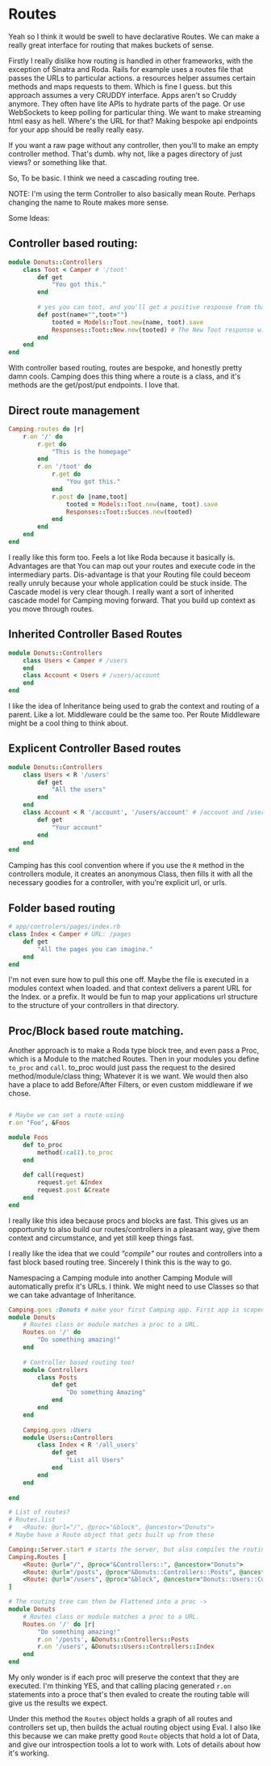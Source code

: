 # Routes

Yeah so I think it would be swell to have declarative Routes. We can make a really great interface for routing that makes buckets of sense.

Firstly I really dislike how routing is handled in other frameworks, with the exception of Sinatra and Roda. Rails for example uses a routes file that passes the URLs to particular actions. a resources helper assumes certain methods and maps requests to them. Which is fine I guess. but this approach assumes a very CRUDDY interface. Apps aren't so Cruddy anymore. They often have lite APIs to hydrate parts of the page. Or use WebSockets to keep polling for particular thing. We want to make streaming html easy as hell. Where's the URL for that? Making bespoke api endpoints for your app should be really really easy.

If you want a raw page without any controller, then you'll to make an empty controller method. That's dumb. why not, like a pages directory of just views? or something like that.

So, To be basic. I think we need a cascading routing tree. 

NOTE: I'm using the term Controller to also basically mean Route. Perhaps changing the name to Route makes more sense.

Some Ideas:

## Controller based routing:
```ruby
module Donuts::Controllers
	class Toot < Camper # '/toot'
		def get
			"You got this."
		end
		
		# yes you can toot, and you'll get a positive response from that
		def post(name="",toot="")
			tooted = Models::Toot.new(name, toot).save
			Responses::Toot::New.new(tooted) # The New Toot response will read the tooted save result and format itself accordingly.
		end
	end
end
```
With controller based routing, routes are bespoke, and honestly pretty damn cools. Camping does this thing where a route is a class, and it's methods are the get/post/put endpoints. I love that.

## Direct route management
```ruby
Camping.routes do |r|
	r.on '/' do
		r.get do
			"This is the homepage"
		end
		r.on '/toot' do
			r.get do
				"You got this."
			end
			r.post do |name,toot|
				tooted = Models::Toot.new(name, toot).save
				Responses::Toot::Succes.new(tooted)
			end
		end
	end
end
```
I really like this form too. Feels a lot like Roda because it basically is. Advantages are that You can map out your routes and execute code in the intermediary parts. Dis-advantage is that your Routing file could beceom really unruly because your whole application could be stuck inside. The Cascade model is very clear though. I really want a sort of inherited cascade model for Camping moving forward. That you build up context as you move through routes.

## Inherited Controller Based Routes
```ruby
module Donuts::Controllers
	class Users < Camper # /users
	end
	class Account < Users # /users/account
	end
end
```
I like the idea of Inheritance being used to grab the context and routing of a parent. Like a lot. Middleware could be the same too. Per Route Middleware might be a cool thing to think about.

## Explicent Controller Based routes
```ruby
module Donuts::Controllers
	class Users < R '/users'
		def get
			"All the users"
		end
	end
	class Account < R '/account', '/users/account' # /account and /users/account
		def get
			"Your account"
		end
	end
end
```
Camping has this cool convention where if you use the `R` method in the controllers module, it creates an anonymous Class, then fills it with all the necessary goodies for a controller, with you're explicit url, or urls.

## Folder based routing
```ruby
# app/controlers/pages/index.rb
class Index < Camper # URL: /pages
	def get
		"All the pages you can imagine."
	end
end
```
I'm not even sure how to pull this one off. Maybe the file is executed in a modules context when loaded. and that context delivers a parent URL for the Index. or a prefix. It would be fun to map your applications url structure to the structure of your controllers in that directory.

## Proc/Block based route matching.
Another approach is to make a Roda type block tree, and even pass a Proc, which is a Module to the matched Routes. Then in your modules you define `to_proc` and `call`. to_proc would just pass the request to the desired method/module/class thing; Whatever it is we want. We would then also have a place to add Before/After Filters, or even custom middleware if we chose.
```ruby

# Maybe we can set a route using 
r.on "Foo", &Foos

module Foos
	def to_proc
		method(:call).to_proc
	end
	
	def call(request)
		request.get &Index
		request.post &Create
	end
end
```

I really like this idea because procs and blocks are fast. This gives us an opportunity to also build our routes/controllers in a pleasant way, give them context and circumstance, and yet still keep things fast.

I really like the idea that we could *"compile"* our routes and controllers into a fast block based routing tree. Sincerely I think this is the way to go.

Namespacing a Camping module into another Camping Module will automatically prefix it's URLs. I think. We might need to use Classes so that we can take advantage of Inheritance.
```ruby
Camping.goes :Donuts # make your first Camping app. First app is scoped to '/'
module Donuts
	# Routes class or module matches a proc to a URL.
	Routes.on '/' do
		"Do something amazing!"
	end
	
	# Controller based routing too!
	module Controllers
		class Posts
			def get
				"Do something Amazing"
			end
		end
	end
	
	Camping.goes :Users
	module Users::Controllers		
		class Index < R '/all_users'
			def get
				"List all Users"
			end
		end
	end
	
end

# List of routes?
# Routes.list
#	<Route: @url="/", @proc="&block", @ancestor="Donuts">
# Maybe have a Route object that gets built up from these 

Camping::Server.start # starts the server, but also compiles the routing tree/list thing.
Camping.Routes [
	<Route: @url="/", @proc="&Controllers::", @ancestor="Donuts">
	<Route: @url="/posts", @proc="&Donuts::Controllers::Posts", @ancestor="Donuts::Controllers">
	<Route: @url="/users", @proc="&block", @ancestor="Donuts::Users::Controllers::Index">
]

# The routing tree can then be Flattened into a proc -> 
module Donuts
	# Routes class or module matches a proc to a URL.
	Routes.on '/' do |r|
		"Do something amazing!"
		r.on '/posts', &Donuts::Controllers::Posts
		r.on '/users', &Donuts::Users::Controllers::Index
	end
end
```

My only wonder is if each proc will preserve the context that they are executed. I'm thinking YES, and that calling placing generated `r.on` statements into a proce that's then evaled to create the routing table will give us the results we expect.

Under this method the `Routes` object holds a graph of all routes and controllers set up, then builds the actual routing object using Eval. I also like this because we can make pretty good `Route` objects that hold a lot of Data, and give our introspection tools a lot to work with. Lots of details about how it's working.